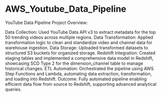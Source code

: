 # AWS_Youtube_Data_Pipeline
YouTube Data Pipeline Project Overview:

Data Collection: Used YouTube Data API v3 to extract metadata for the top 50 trending videos across multiple regions.
Data Transformation: Applied transformation logic to clean and standardize video and channel data for warehouse ingestion.
Data Storage: Uploaded transformed datasets to structured S3 buckets for organized storage.
Redshift Integration: Created staging tables and implemented a comprehensive data model in Redshift, showcasing SCD Type 2 for the dimension_channel table to manage historical changes.
ETL Automation: Orchestrated the pipeline using AWS Step Functions and Lambda, automating data extraction, transformation, and loading into Redshift.
Outcome: Fully automated pipeline enabling efficient data flow from source to Redshift, supporting advanced analytical queries.





